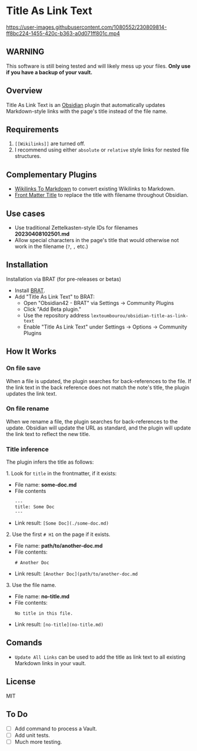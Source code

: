 # Title As Link Text


https://user-images.githubusercontent.com/1080552/230809814-ff8bc224-1455-420c-b363-a0d071ff801c.mp4

## WARNING

This software is still being tested and will likely mess up your files. **Only use if you have a backup of your vault.**

## Overview

Title As Link Text is an [Obsidian](https://obsidian.md/) plugin that automatically updates Markdown-style links with the page's title instead of the file name.

## Requirements

1. `[[Wikilinks]]` are turned off.
2. I recommend using either `absolute` or `relative` style links for nested file structures.

## Complementary Plugins

* [Wikilinks To Markdown](https://github.com/agathauy/wikilinks-to-mdlinks-obsidian) to convert existing Wikilinks to Markdown.
* [Front Matter Title](https://github.com/snezhig/obsidian-front-matter-title) to replace the title with filename throughout Obsidian.

## Use cases

* Use traditional Zettelkasten-style IDs for filenames **20230408102501.md**
* Allow special characters in the page's title that would otherwise not work in the filename (`?`, `,` etc.)

## Installation

Installation via BRAT (for pre-releases or betas)

* Install [BRAT](https://github.com/TfTHacker/obsidian42-brat).
* Add "Title As Link Text" to BRAT:
  * Open "Obsidian42 - BRAT" via Settings → Community Plugins
  * Click "Add Beta plugin."
  * Use the repository address `lextoumbourou/obsidian-title-as-link-text`
  * Enable "Title As Link Text" under Settings → Options → Community Plugins

## How It Works

### On file save

When a file is updated, the plugin searches for back-references to the file. If the link text in the back reference does not match the note's title, the plugin updates the link text.

### On file rename

When we rename a file, the plugin searches for back-references to the update. Obsidian will update the URL as standard, and the plugin will update the link text to reflect the new title.

### Title inference

The plugin infers the title as follows:

1\. Look for `title` in the frontmatter, if it exists:

* File name: **some-doc.md**
* File contents
  ```
  ---
  title: Some Doc
  ---
  ```
* Link result: `[Some Doc](./some-doc.md)`

2\. Use the first `# H1` on the page if it exists.

* File name: **path/to/another-doc.md**
* File contents:
  ```
  # Another Doc
  ```
* Link result: `[Another Doc](path/to/another-doc.md`

3\. Use the file name.

* File name: **no-title.md**
* File contents:
  ```
  No title in this file.
  ```
* Link result: `[no-title](no-title.md)`

## Comands

* `Update All Links` can be used to add the title as link text to all existing Markdown links in your vault.

## License

MIT

## To Do

* [ ] Add command to process a Vault.
* [ ] Add unit tests.
* [ ] Much more testing.
